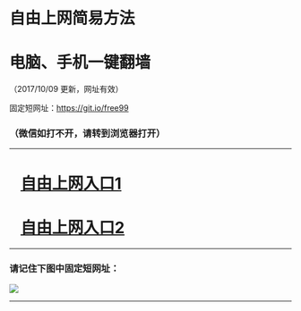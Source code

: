﻿# 自由上网简易方法

# 电脑、手机一键翻墙

（2017/10/09 更新，网址有效）

固定短网址：https://git.io/free99

### （微信如打不开，请转到浏览器打开）


***





# &nbsp;&nbsp; <a href="http://ft258567780.fwq-tz-1001.info/fwqtz01.html?t=100900115912 " target="_blank">自由上网入口1</a>
# &nbsp;&nbsp; <a href="http://ft2897718861.fwq-tz-1002.info/fwqtz02.html?t=10090013413 " target="_blank">自由上网入口2</a>
***

### 请记住下图中固定短网址：

<img src="https://s3-us-west-2.amazonaws.com/fwq-1001/yjfq-20170905okok.png" /> 


***

